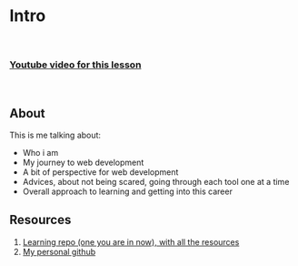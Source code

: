 
# Intro

<br/>

### [Youtube video for this lesson](https://www.youtube.com/watch?v=1XCcFjGpWsw)

<br/>

## About

This is me talking about:
- Who i am
- My journey to web development
- A bit of perspective for web development
- Advices, about not being scared, going through each tool one at a time
- Overall approach to learning and getting into this career

## Resources

1. [Learning repo (one you are in now), with all the resources](https://github.com/lazar-eric2/learning)
2. [My personal github](https://github.com/lazar-eric2)